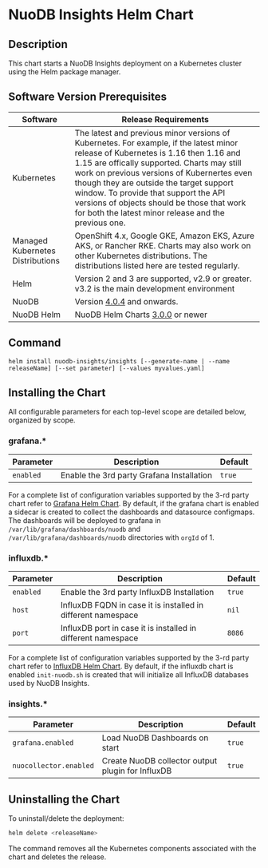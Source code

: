 # NuoDB Insights Helm Chart

## Description

This chart starts a NuoDB Insights deployment on a Kubernetes cluster using the Helm package manager.

## Software Version Prerequisites

| Software   | Release Requirements                           | 
|------------|------------------------------------------------|
| Kubernetes |  The latest and previous minor versions of Kubernetes. For example, if the latest minor release of Kubernetes is 1.16 then 1.16 and 1.15 are offically supported. Charts may still work on previous versions of Kubernertes even though they are outside the target support window. To provide that support the API versions of objects should be those that work for both the latest minor release and the previous one.|
| Managed Kubernetes Distributions |  OpenShift 4.x, Google GKE, Amazon EKS, Azure AKS, or Rancher RKE. Charts may also work on other Kubernetes distributions. The distributions listed here are tested regularly. |
| Helm       |  Version 2 and 3 are supported, v2.9 or greater. v3.2 is the main development environment   |
| NuoDB      |  Version [4.0.4](https://hub.docker.com/r/nuodb/nuodb-ce/tags) and onwards. |
| NuoDB Helm | NuoDB Helm Charts [3.0.0](https://github.com/nuodb/nuodb-helm-charts) or newer |

## Command

```
helm install nuodb-insights/insights [--generate-name | --name releaseName] [--set parameter] [--values myvalues.yaml]
```

## Installing the Chart

All configurable parameters for each top-level scope are detailed below, organized by scope.

### grafana.*

| Parameter | Description | Default |
| ----- | ----------- | ------ |
| `enabled` | Enable the 3rd party Grafana Installation | `true` |

For a complete list of configuration variables supported by the 3-rd party chart refer to [Grafana Helm Chart](https://github.com/grafana/helm-charts/tree/main/charts/grafana).
By default, if the grafana chart is enabled a sidecar is created to collect the dashboards and datasource configmaps.
The dashboards will be deployed to grafana in `/var/lib/grafana/dashboards/nuodb` and `/var/lib/grafana/dashboards/nuodb` directories with `orgId` of 1.

### influxdb.*

| Parameter | Description | Default |
| ----- | ----------- | ------ |
| `enabled` | Enable the 3rd party InfluxDB Installation | `true` |
| `host` | InfluxDB FQDN in case it is installed in different namespace | `nil` |
| `port` | InfluxDB port in case it is installed in different namespace | `8086` |

For a complete list of configuration variables supported by the 3-rd party chart refer to [InfluxDB Helm Chart](https://github.com/influxdata/helm-charts/tree/master/charts/influxdb).
By default, if the influxdb chart is enabled `init-nuodb.sh` is created that will initialize all InfluxDB databases used by NuoDB Insights.

### insights.*

| Parameter | Description | Default |
| ----- | ----------- | ------ |
| `grafana.enabled` | Load NuoDB Dashboards on start | `true` |
| `nuocollector.enabled` | Create NuoDB collector output plugin for InfluxDB | `true` |


## Uninstalling the Chart

To uninstall/delete the deployment:

```bash
helm delete <releaseName>
```

The command removes all the Kubernetes components associated with the chart and deletes the release.
